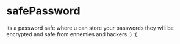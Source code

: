 # safePassword
its a password safe where u can store your passwords they will be encrypted and safe from ennemies and hackers :) :(
